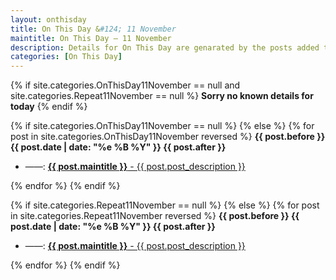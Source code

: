 ```yaml
---
layout: onthisday
title: On This Day &#124; 11 November
maintitle: On This Day — 11 November
description: Details for On This Day are genarated by the posts added to the website so the content is subject to changes/updates over time.
categories: [On This Day]
---
```


{% if site.categories.OnThisDay11November == null and site.categories.Repeat11November == null %}
<strong>Sorry no known details for today</strong>
{% endif %}

{% if site.categories.OnThisDay11November == null %}
{% else %}
{% for post in site.categories.OnThisDay11November reversed %}
<strong>{{ post.before }} {{ post.date | date: "%e %B %Y" }} {{ post.after }}</strong>
<ul>
<li> ——: <a href="{{ post.url }}"><strong>{{ post.maintitle }}</strong> - {{ post.post_description }}</a></li>
</ul>
{% endfor %}
{% endif %}

{% if site.categories.Repeat11November == null %}
{% else %}
{% for post in site.categories.Repeat11November reversed %}
<strong>{{ post.before }} {{ post.date | date: "%e %B %Y" }} {{ post.after }}</strong>
<ul>
<li> ——: <a href="{{ post.url }}"><strong>{{ post.maintitle }}</strong> - {{ post.post_description }}</a></li>
</ul>
{% endfor %}
{% endif %}
